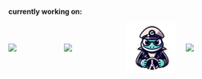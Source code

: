 
 
 **currently working on:**
<div>
      
</div>
</div>

<div align="center">
 <div style="display: flex; justify-content: space-between; align-items: center;">
    <img src="https://github.com/ji-soft/kubyplexer/blob/main/images/kubyplexernobg.jpg?raw=true" width="90" />
    <img src="https://github.com/ji-soft/ji_ui/blob/master/images/ji_ui_mascot_3.png?raw=true" width="100" />
    <img src="https://github.com/ji-podhead/protobuffctl/blob/main/docs/protobuffctl.png?raw=true" width="100" />
      <img src="https://github.com/ji-soft/ji-soft/blob/main/result1709804787-ezgif.com-resize.gif?raw=true" object-fit="contain" align="right" width="150" />
 </div>
</div>


